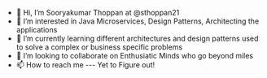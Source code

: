 - 👋 Hi, I’m Sooryakumar Thoppan at @sthoppan21
- 👀 I’m interested in Java Microservices, Design Patterns, Architecting the applications
- 🌱 I’m currently learning different architectures and design patterns used to solve a complex or business specific problems
- 💞️ I’m looking to collaborate on Enthusiatic Minds who go beyond miles
- 📫 How to reach me --- Yet to Figure out!

<!---
sthoppan21/sthoppan21 is a ✨ special ✨ repository because its `README.md` (this file) appears on your GitHub profile.
You can click the Preview link to take a look at your changes.
--->
